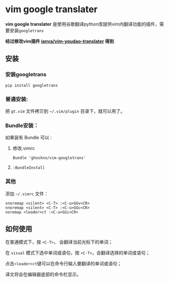# vim google translater

**vim google translater** 是使用谷歌翻译python库提供vim内翻译功能的插件，需要安装`googletrans`

**经过修改vim插件 [ianva/vim-youdao-translater](https://github.com/ianva/vim-youdao-translater) 得到**

## 安装

### 安装googletrans

```
pip install googletrans
```

### 普通安装:
把 `gt.vim` 文件拷贝到 `~/.vim/plugin` 目录下，就可以用了。


### Bundle安装：
如果装有 Bundle 可以 :

1. 修改.vimrc

   ```
   Bundle 'ghoskno/vim-googletrans'
   ```

2. ```
   :BundleInstall
   ```




###  其他
添加 `~/.vimrc` 文件：

```vim
vnoremap <silent> <C-T> :<C-u>GGv<CR>
nnoremap <silent> <C-T> :<C-u>GGc<CR>
noremap <leader>ct :<C-u>GGi<CR>
```

## 如何使用

在普通模式下，按 `<C-T>`， 会翻译当前光标下的单词；

在 `visual` 模式下选中单词或语句，按 `<C-T>`，会翻译选择的单词或语句；

点击`<leader>ct`键可以在命令行输入要翻译的单词或语句；

译文将会在编辑器底部的命令栏显示。


